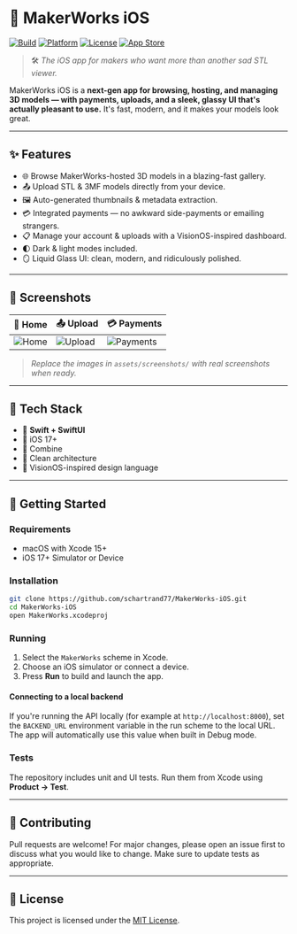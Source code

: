 # 👑 MakerWorks iOS

[![Build](https://img.shields.io/badge/build-passing-brightgreen?style=flat-square)]()
[![Platform](https://img.shields.io/badge/platform-iOS-blue?style=flat-square)]()
[![License](https://img.shields.io/badge/license-MIT-lightgrey?style=flat-square)]()
[![App Store](https://img.shields.io/badge/app%20store-coming%20soon-orange?style=flat-square)]()

> 🛠️ *The iOS app for makers who want more than another sad STL viewer.*

MakerWorks iOS is a **next-gen app for browsing, hosting, and managing 3D models — with payments, uploads, and a sleek, glassy UI that's actually pleasant to use.** It's fast, modern, and it makes your models look great.

---

## ✨ Features

- 🌐 Browse MakerWorks-hosted 3D models in a blazing-fast gallery.
- 📤 Upload STL & 3MF models directly from your device.
- 🖼️ Auto-generated thumbnails & metadata extraction.
- 💳 Integrated payments — no awkward side-payments or emailing strangers.
- 📋 Manage your account & uploads with a VisionOS-inspired dashboard.
- 🌓 Dark & light modes included.
- 🪞 Liquid Glass UI: clean, modern, and ridiculously polished.

---

## 📸 Screenshots

| 📱 Home | 📤 Upload | 💳 Payments |
|--------|----------|---------|
| ![Home](assets/screenshots/home.png) | ![Upload](assets/screenshots/upload.png) | ![Payments](assets/screenshots/payments.png) |

> *Replace the images in `assets/screenshots/` with real screenshots when ready.*

---

## 🧪 Tech Stack

- 🎯 **Swift + SwiftUI**
- 🍎 iOS 17+
- 🔄 Combine
- 🧼 Clean architecture
- 🎨 VisionOS-inspired design language

---

## 🚀 Getting Started

### Requirements
- macOS with Xcode 15+
- iOS 17+ Simulator or Device

### Installation
```bash
git clone https://github.com/schartrand77/MakerWorks-iOS.git
cd MakerWorks-iOS
open MakerWorks.xcodeproj
```

### Running
1. Select the `MakerWorks` scheme in Xcode.
2. Choose an iOS simulator or connect a device.
3. Press **Run** to build and launch the app.

#### Connecting to a local backend
If you're running the API locally (for example at `http://localhost:8000`), set
the `BACKEND_URL` environment variable in the run scheme to the local URL. The
app will automatically use this value when built in Debug mode.

### Tests
The repository includes unit and UI tests. Run them from Xcode using **Product → Test**.


---

## 🤝 Contributing
Pull requests are welcome! For major changes, please open an issue first to discuss what you would like to change. Make sure to update tests as appropriate.

---

## 📄 License
This project is licensed under the [MIT License](LICENSE).
